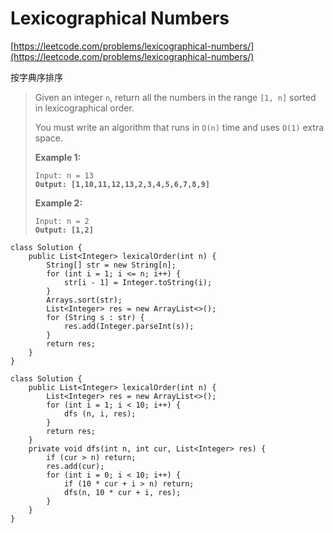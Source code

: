 # Lexicographical Numbers

[https://leetcode.com/problems/lexicographical-numbers/](https://leetcode.com/problems/lexicographical-numbers/)

按字典序排序

> Given an integer `n`, return all the numbers in the range `[1, n]` sorted in lexicographical order.
>
> You must write an algorithm that runs in `O(n)` time and uses `O(1)` extra space.&#x20;
>
> &#x20;
>
> **Example 1:**
>
> <pre><code>Input: n = 13
> <strong>Output: [1,10,11,12,13,2,3,4,5,6,7,8,9]</strong></code></pre>
>
> **Example 2:**
>
> <pre><code>Input: n = 2
> <strong>Output: [1,2]</strong></code></pre>

```
class Solution {
    public List<Integer> lexicalOrder(int n) {
        String[] str = new String[n];
        for (int i = 1; i <= n; i++) {
            str[i - 1] = Integer.toString(i);
        }
        Arrays.sort(str);
        List<Integer> res = new ArrayList<>();
        for (String s : str) {
            res.add(Integer.parseInt(s));
        }
        return res;
    }
}
```

```
class Solution {
    public List<Integer> lexicalOrder(int n) {
        List<Integer> res = new ArrayList<>();
        for (int i = 1; i < 10; i++) {
            dfs (n, i, res);
        }
        return res;
    }
    private void dfs(int n, int cur, List<Integer> res) {
        if (cur > n) return;
        res.add(cur);
        for (int i = 0; i < 10; i++) {
            if (10 * cur + i > n) return;
            dfs(n, 10 * cur + i, res);
        }
    }
}
```

